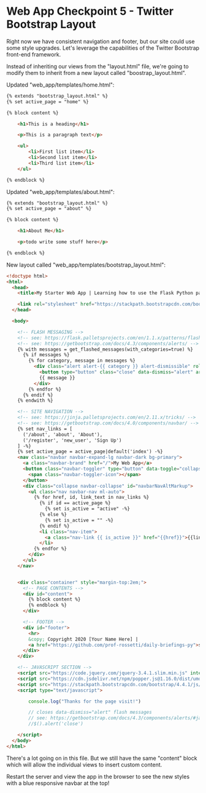 # Web App Checkpoint 5 - Twitter Bootstrap Layout

Right now we have consistent navigation and footer, but our site could use some style upgrades. Let's leverage the capabilities of the Twitter Bootstrap front-end framework.

Instead of inheriting our views from the "layout.html" file, we're going to modify them to inherit from a new layout called "boostrap_layout.html".

Updated "web_app/templates/home.html":

```html
{% extends "bootstrap_layout.html" %}
{% set active_page = "home" %}

{% block content %}

    <h1>This is a heading</h1>

    <p>This is a paragraph text</p>

    <ul>
        <li>First list item</li>
        <li>Second list item</li>
        <li>Third list item</li>
    </ul>

{% endblock %}
```

Updated "web_app/templates/about.html":

```html
{% extends "bootstrap_layout.html" %}
{% set active_page = "about" %}

{% block content %}

    <h1>About Me</h1>

    <p>todo write some stuff here</p>

{% endblock %}
```

New layout called "web_app/templates/bootstrap_layout.html":

```html
<!doctype html>
<html>
  <head>
    <title>My Starter Web App | Learning how to use the Flask Python package</title>

    <link rel="stylesheet" href="https://stackpath.bootstrapcdn.com/bootstrap/4.4.1/css/bootstrap.min.css" integrity="sha384-Vkoo8x4CGsO3+Hhxv8T/Q5PaXtkKtu6ug5TOeNV6gBiFeWPGFN9MuhOf23Q9Ifjh" crossorigin="anonymous">
  </head>

  <body>

    <!-- FLASH MESSAGING -->
    <!-- see: https://flask.palletsprojects.com/en/1.1.x/patterns/flashing/ -->
    <!-- see: https://getbootstrap.com/docs/4.3/components/alerts/ -->
    {% with messages = get_flashed_messages(with_categories=true) %}
      {% if messages %}
        {% for category, message in messages %}
          <div class="alert alert-{{ category }} alert-dismissible" role="alert" style="margin-bottom:0px;">
            <button type="button" class="close" data-dismiss="alert" aria-label="Close"><span aria-hidden="true">&times;</span></button>
            {{ message }}
          </div>
        {% endfor %}
      {% endif %}
    {% endwith %}

    <!-- SITE NAVIGATION -->
    <!-- see: https://jinja.palletsprojects.com/en/2.11.x/tricks/ -->
    <!-- see: https://getbootstrap.com/docs/4.0/components/navbar/ -->
    {% set nav_links = [
      ('/about', 'about', 'About'),
      ('/register', 'new_user', 'Sign Up')
    ] -%}
    {% set active_page = active_page|default('index') -%}
    <nav class="navbar navbar-expand-lg navbar-dark bg-primary">
      <a class="navbar-brand" href="/">My Web App</a>
      <button class="navbar-toggler" type="button" data-toggle="collapse" data-target="#navbarNavAltMarkup" aria-controls="navbarNavAltMarkup" aria-expanded="false" aria-label="Toggle navigation">
        <span class="navbar-toggler-icon"></span>
      </button>
      <div class="collapse navbar-collapse" id="navbarNavAltMarkup">
        <ul class="nav navbar-nav ml-auto">
          {% for href, id, link_text in nav_links %}
            {% if id == active_page %}
              {% set is_active = "active" -%}
            {% else %}
              {% set is_active = "" -%}
            {% endif %}
            <li class="nav-item">
              <a class="nav-link {{ is_active }}" href="{{href}}">{{link_text}}</a>
            </li>
          {% endfor %}
        </div>
      </ul>
    </nav>


    <div class="container" style="margin-top:2em;">
      <!-- PAGE CONTENTS -->
      <div id="content">
        {% block content %}
        {% endblock %}
      </div>

      <!-- FOOTER -->
      <div id="footer">
        <hr>
        &copy; Copyright 2020 [Your Name Here] |
        <a href="https://github.com/prof-rossetti/daily-briefings-py">source</a>
      </div>
    </div>

    <!-- JAVASCRIPT SECTION -->
    <script src="https://code.jquery.com/jquery-3.4.1.slim.min.js" integrity="sha384-J6qa4849blE2+poT4WnyKhv5vZF5SrPo0iEjwBvKU7imGFAV0wwj1yYfoRSJoZ+n" crossorigin="anonymous"></script>
    <script src="https://cdn.jsdelivr.net/npm/popper.js@1.16.0/dist/umd/popper.min.js" integrity="sha384-Q6E9RHvbIyZFJoft+2mJbHaEWldlvI9IOYy5n3zV9zzTtmI3UksdQRVvoxMfooAo" crossorigin="anonymous"></script>
    <script src="https://stackpath.bootstrapcdn.com/bootstrap/4.4.1/js/bootstrap.min.js" integrity="sha384-wfSDF2E50Y2D1uUdj0O3uMBJnjuUD4Ih7YwaYd1iqfktj0Uod8GCExl3Og8ifwB6" crossorigin="anonymous"></script>
    <script type="text/javascript">

        console.log("Thanks for the page visit!")

        // closes data-dismiss="alert" flash messages
        // see: https://getbootstrap.com/docs/4.3/components/alerts/#javascript-behavior
        //$().alert('close')

    </script>
  </body>
</html>

```

There's a lot going on in this file. But we still have the same "content" block which will allow the individual views to insert custom content.

Restart the server and view the app in the browser to see the new styles with a blue responsive navbar at the top!
